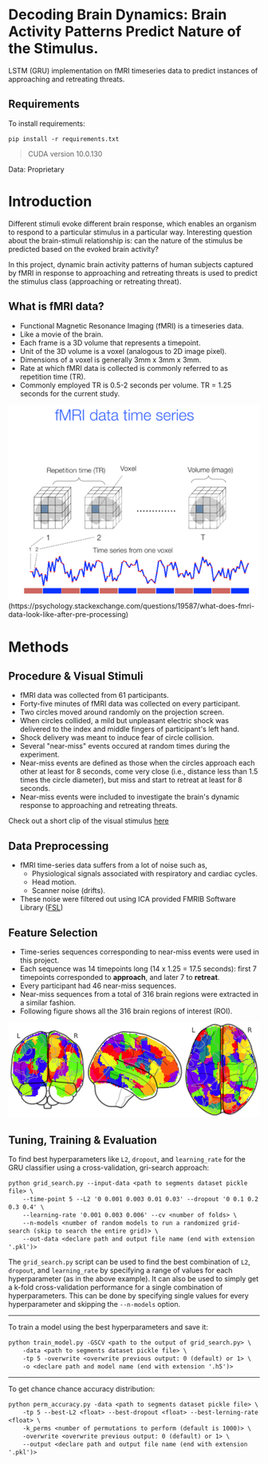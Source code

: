 # Decoding Brain Dynamics: Brain Activity Patterns Predict Nature of the Stimulus.

LSTM (GRU) implementation on fMRI timeseries data to predict instances of approaching and retreating threats.

## Requirements

To install requirements:
```setup
pip install -r requirements.txt
```

> CUDA version 10.0.130

Data: Proprietary


# Introduction

Different stimuli evoke different brain response, which enables an organism to respond to a particular stimulus in a particular way. Interesting question about the brain-stimuli relationship is: can the nature of the stimulus be predicted based on the evoked brain activity?

In this project, dynamic brain activity patterns of human subjects captured by fMRI in response to approaching and retreating threats is used to predict the stimulus class (approaching or retreating threat).  

## What is fMRI data?

- Functional Magnetic Resonance Imaging (fMRI) is a timeseries data.
- Like a movie of the brain.
- Each frame is a 3D volume that represents a timepoint.
- Unit of the 3D volume is a voxel (analogous to 2D image pixel).  
- Dimensions of a voxel is generally 3mm x 3mm x 3mm.
- Rate at which fMRI data is collected is commonly referred to as repetition time (TR).
- Commonly employed TR is 0.5-2 seconds per volume. TR = 1.25 seconds for the current study.

<img src="support/images/fmridata.png" alt="fMRI data" width="600"/>
(https://psychology.stackexchange.com/questions/19587/what-does-fmri-data-look-like-after-pre-processing)


# Methods

## Procedure & Visual Stimuli
- fMRI data was collected from 61 participants.
- Forty-five minutes of fMRI data was collected on every participant.
- Two circles moved around randomly on the projection screen. 
- When circles collided, a mild but unpleasant electric shock was delivered to the index and middle fingers of participant's left hand. 
- Shock delivery was meant to induce fear of circle collision.
- Several "near-miss" events occured at random times during the experiment. 
- Near-miss events are defined as those when the circles approach each other at least for 8 seconds, come very close (i.e., distance less than 1.5 times the circle diameter), but miss and start to retreat at least for 8 seconds.
- Near-miss events were included to investigate the brain's dynamic response to approaching and retreating threats.

Check out a short clip of the visual stimulus [here](https://youtu.be/RUhoOgjJqlo)

## Data Preprocessing
- fMRI time-series data suffers from a lot of noise such as,
    - Physiological signals associated with respiratory and cardiac cycles.
    - Head motion.
    - Scanner noise (drifts).
- These noise were filtered out using ICA provided FMRIB Software Library ([FSL](https://fsl.fmrib.ox.ac.uk/fsl/fslwiki/))

## Feature Selection
- Time-series sequences corresponding to near-miss events were used in this project.  
- Each sequence was 14 timepoints long (14 x 1.25 = 17.5 seconds): first 7 timepoints corresponded to **approach**, and later 7 to **retreat**.  
- Every participant had 46 near-miss sequences.  
- Near-miss sequences from a total of 316 brain regions were extracted in a similar fashion.  
- Following figure shows all the 316 brain regions of interest (ROI).  

<img src="support/images/ROI316.png" alt="316 ROIs" width="600"/>




## Tuning, Training & Evaluation
To find best hyperparameters like `L2`, `dropout`, and `learning_rate` for the GRU classifier
using a cross-validation, gri-search approach:

```
python grid_search.py --input-data <path to segments dataset pickle file> \
    --time-point 5 --L2 '0 0.001 0.003 0.01 0.03' --dropout '0 0.1 0.2 0.3 0.4' \
    --learning-rate '0.001 0.003 0.006' --cv <number of folds> \
    --n-models <number of random models to run a randomized grid-search (skip to search the entire grid)> \
    --out-data <declare path and output file name (end with extension '.pkl')>
```

The `grid_search.py` script can be used to find the best combination of `L2`, `dropout`, and `learning_rate` by specifying a range of values for each hyperparameter (as in the above example). It can also be used to simply get a k-fold cross-validation performance for a single combination of hyperparameters. This can be done by specifying single values for every hyperparameter and skipping the `--n-models` option.

---

To train a model using the best hyperparameters and save it:
```
python train_model.py -GSCV <path to the output of grid_search.py> \
    -data <path to segments dataset pickle file> \
    -tp 5 -overwrite <overwrite previous output: 0 (default) or 1> \
    -o <declare path and model name (end with extension '.h5')>
```

---
To get chance chance accuracy distribution:
```
python perm_accuracy.py -data <path to segments dataset pickle file> \
    -tp 5 --best-L2 <float> --best-dropout <float> --best-lerning-rate <float> \
    -k_perms <number of permutations to perform (default is 1000)> \
    -overwrite <overwrite previous output: 0 (default) or 1> \
    --output <declare path and output file name (end with extension '.pkl')>
```



